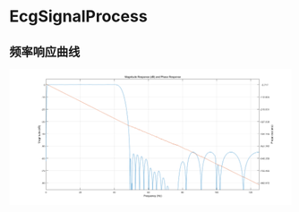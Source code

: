 # EcgSignalProcess

## 频率响应曲线
![fr plot](https://github.com/OnTimeSir/EcgSignalProcess/blob/master/pictures/freqRes_whole.png?raw=true)
